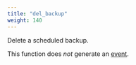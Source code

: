 ```yaml
---
title: "del_backup"
weight: 140
---
```



Delete a scheduled backup.

This function does *not* generate an [event](../../overview/events).